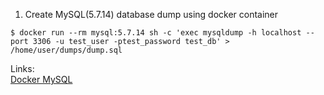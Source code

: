 1. Create MySQL(5.7.14) database dump using docker container
```
$ docker run --rm mysql:5.7.14 sh -c 'exec mysqldump -h localhost --port 3306 -u test_user -ptest_password test_db' > /home/user/dumps/dump.sql
```

Links:<br/>
[Docker MySQL](https://hub.docker.com/_/mysql)
